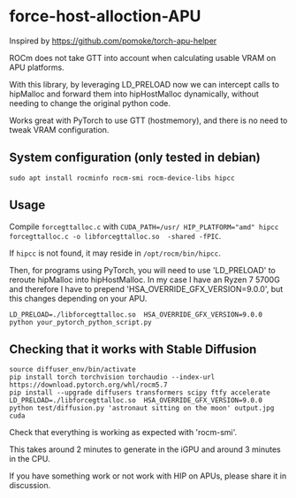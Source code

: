 # force-host-alloction-APU
Inspired by https://github.com/pomoke/torch-apu-helper

ROCm does not take GTT into account when calculating usable VRAM on APU platforms.

With this library, by leveraging LD_PRELOAD now we can intercept calls to hipMalloc and forward them into hipHostMalloc dynamically, without needing to change the original python code.

Works great with PyTorch to use GTT (hostmemory),  and there is no need to tweak VRAM configuration.

## System configuration (only tested in debian)

```sudo apt install rocminfo rocm-smi rocm-device-libs hipcc```

## Usage

Compile `forcegttalloc.c` with `CUDA_PATH=/usr/ HIP_PLATFORM="amd" hipcc forcegttalloc.c -o libforcegttalloc.so  -shared -fPIC`.

If `hipcc` is not found, it may reside in `/opt/rocm/bin/hipcc`.

Then, for programs using PyTorch, you will need to use 'LD_PRELOAD' to reroute hipMalloc into hipHostMalloc. In my case I have an Ryzen 7 5700G and therefore I have to prepend 'HSA_OVERRIDE_GFX_VERSION=9.0.0', but this changes depending on your APU.

```LD_PRELOAD=./libforcegttalloc.so  HSA_OVERRIDE_GFX_VERSION=9.0.0 python your_pytorch_python_script.py```

## Checking that it works with Stable Diffusion

```python3 -m venv diffuser_env
source diffuser_env/bin/activate
pip install torch torchvision torchaudio --index-url https://download.pytorch.org/whl/rocm5.7
pip install --upgrade diffusers transformers scipy ftfy accelerate
LD_PRELOAD=./libforcegttalloc.so  HSA_OVERRIDE_GFX_VERSION=9.0.0 python test/diffusion.py 'astronaut sitting on the moon' output.jpg cuda
```

Check that everything is working as expected with 'rocm-smi'.

This takes around 2 minutes to generate in the iGPU and around 3 minutes in the CPU.

If you have something work or not work with HIP on APUs, please share it in discussion.

